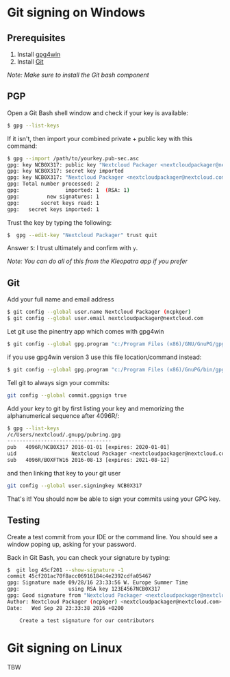 # Git signing on Windows

## Prerequisites

1. Install [gpg4win](https://www.gpg4win.org/)
1. Install [Git](https://git-scm.com/download/win)

*Note: Make sure to install the Git bash component* 

## PGP

Open a Git Bash shell window and check if your key is available:

```bash
$ gpg --list-keys
```

If it isn't, then import your combined private + public key with this command:

```bash
$ gpg --import /path/to/yourkey.pub-sec.asc
gpg: key NCB0X317: public key "Nextcloud Packager <nextcloudpackager@nextcloud.com>" imported
gpg: key NCB0X317: secret key imported
gpg: key NCB0X317: "Nextcloud Packager <nextcloudpackager@nextcloud.com>" 1 new signature
gpg: Total number processed: 2
gpg:               imported: 1  (RSA: 1)
gpg:         new signatures: 1
gpg:       secret keys read: 1
gpg:   secret keys imported: 1
```

Trust the key by typing the following:

```bash
$  gpg --edit-key "Nextcloud Packager" trust quit
```

Answer `5`: I trust ultimately and confirm with `y`.

*Note: You can do all of this from the Kleopatra app if you prefer*

## Git

Add your full name and email address

```bash
$ git config --global user.name Nextcloud Packager (ncpkger)
$ git config --global user.email nextcloudpackager@nextcloud.com
```

Let git use the pinentry app which comes with gpg4win

```bash
$ git config --global gpg.program "c:/Program Files (x86)/GNU/GnuPG/gpg2.exe"
```
if you use gpg4win version 3 use this file location/command instead:
```bash
$ git config --global gpg.program "c:/Program Files (x86)/GnuPG/bin/gpg.exe"
```

Tell git to always sign your commits:

```bash
git config --global commit.gpgsign true
```

Add your key to git by first listing your key and memorizing the alphanumerical sequence after 4096R/:

```bash
$ gpg --list-keys
/c/Users/nextcloud/.gnupg/pubring.gpg
----------------------------------
pub   4096R/NCB0X317 2016-01-01 [expires: 2020-01-01]
uid                  Nextcloud Packager <nextcloudpackager@nextcloud.com>
sub   4096R/BOXFTW16 2016-08-13 [expires: 2021-08-12]
```

and then linking that key to your git user

```bash
git config --global user.signingkey NCB0X317 
```

That's it! You should now be able to sign your commits using your GPG key.

## Testing

Create a test commit from your IDE or the command line.
You should see a window poping up, asking for your password.

Back in Git Bash, you can check your signature by typing:

```bash
$  git log 45cf201 --show-signature -1
commit 45cf201ac70f8acc06916184c4e2392cdfa05467
gpg: Signature made 09/28/16 23:33:56 W. Europe Summer Time
gpg:                using RSA key 123E4567NCB0X317
gpg: Good signature from "Nextcloud Packager <nextcloudpackager@nextcloud.com>" [ultimate]
Author: Nextcloud Packager (ncpkger) <nextcloudpackager@nextcloud.com>
Date:   Wed Sep 28 23:33:38 2016 +0200

    Create a test signature for our contributors
```

# Git signing on Linux

TBW
